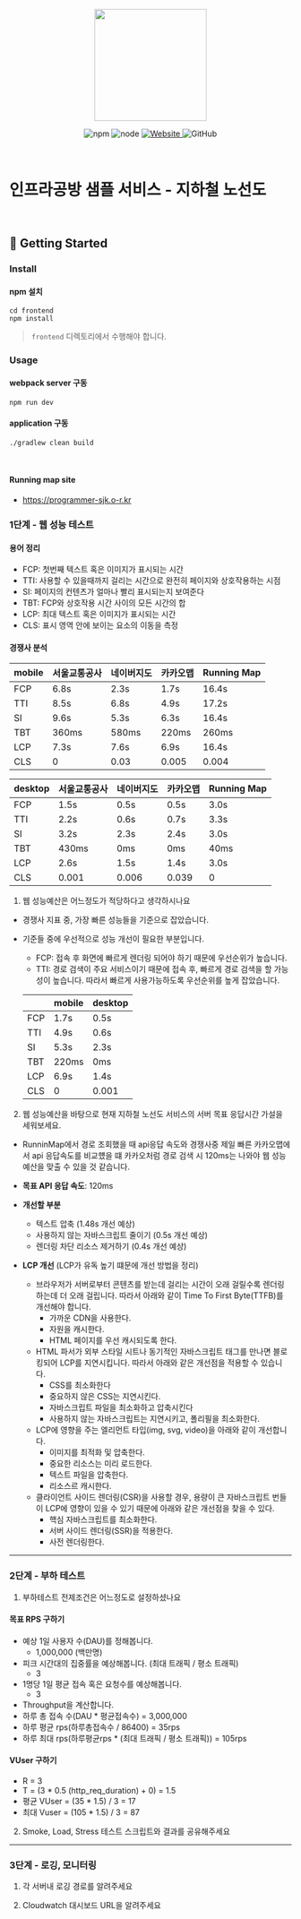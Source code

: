 <p align="center">
    <img width="200px;" src="https://raw.githubusercontent.com/woowacourse/atdd-subway-admin-frontend/master/images/main_logo.png"/>
</p>
<p align="center">
  <img alt="npm" src="https://img.shields.io/badge/npm-%3E%3D%205.5.0-blue">
  <img alt="node" src="https://img.shields.io/badge/node-%3E%3D%209.3.0-blue">
  <a href="https://edu.nextstep.camp/c/R89PYi5H" alt="nextstep atdd">
    <img alt="Website" src="https://img.shields.io/website?url=https%3A%2F%2Fedu.nextstep.camp%2Fc%2FR89PYi5H">
  </a>
  <img alt="GitHub" src="https://img.shields.io/github/license/next-step/atdd-subway-service">
</p>

<br>

# 인프라공방 샘플 서비스 - 지하철 노선도

<br>

## 🚀 Getting Started

### Install
#### npm 설치
```
cd frontend
npm install
```
> `frontend` 디렉토리에서 수행해야 합니다.

### Usage
#### webpack server 구동
```
npm run dev
```
#### application 구동
```
./gradlew clean build
```
<br>

#### Running map site
- https://programmer-sjk.o-r.kr

### 1단계 - 웹 성능 테스트

#### 용어 정리
- FCP: 첫번째 텍스트 혹은 이미지가 표시되는 시간
- TTI: 사용할 수 있을때까지 걸리는 시간으로 완전히 페이지와 상호작용하는 시점
- SI: 페이지의 컨텐츠가 얼마나 빨리 표시되는지 보여준다
- TBT: FCP와 상호작용 시간 사이의 모든 시간의 합
- LCP: 최대 텍스트 혹은 이미지가 표시되는 시간
- CLS: 표시 영역 안에 보이는 요소의 이동을 측정

#### 경쟁사 분석

| mobile | 서울교통공사 | 네이버지도 | 카카오맵 | Running Map |
|--------|----|-------|------|------|
| FCP    | 6.8s | 2.3s  | 1.7s | 16.4s |
| TTI    | 8.5s | 6.8s  | 4.9s | 17.2s |
| SI     | 9.6s | 5.3s  | 6.3s | 16.4s |
| TBT    | 360ms | 580ms | 220ms | 260ms |
| LCP    | 7.3s | 7.6s  | 6.9s | 16.4s |
| CLS    | 0  | 0.03  | 0.005 | 0.004 |

| desktop | 서울교통공사 | 네이버지도 | 카카오맵  | Running Map |
|---------|-------|-------|-------|------|
| FCP     | 1.5s  | 0.5s  | 0.5s  | 3.0s |
| TTI     | 2.2s  | 0.6s  | 0.7s  | 3.3s |
| SI      | 3.2s  | 2.3s  | 2.4s  | 3.0s |
| TBT     | 430ms | 0ms   | 0ms   | 40ms |
| LCP     | 2.6s  | 1.5s  | 1.4s  | 3.0s |
| CLS     | 0.001 | 0.006 | 0.039 | 0    |

1. 웹 성능예산은 어느정도가 적당하다고 생각하시나요
- 경쟁사 지표 중, 가장 빠른 성능들을 기준으로 잡았습니다.
- 기준들 중에 우선적으로 성능 개선이 필요한 부분입니다.
  - FCP: 접속 후 화면에 빠르게 렌더링 되어야 하기 때문에 우선순위가 높습니다.
  - TTI: 경로 검색이 주요 서비스이기 때문에 접속 후, 빠르게 경로 검색을 할 가능성이 높습니다. 
  따라서 빠르게 사용가능하도록 우선순위를 높게 잡았습니다.
  
   |     | mobile | desktop |
   |----|---------|-------  |
   | FCP | 1.7s | 0.5s    |
   | TTI | 4.9s | 0.6s    |
   | SI  | 5.3s | 2.3s    |
   | TBT | 220ms | 0ms     |
   | LCP | 6.9s | 1.4s    |
   | CLS | 0  | 0.001   |

2. 웹 성능예산을 바탕으로 현재 지하철 노선도 서비스의 서버 목표 응답시간 가설을 세워보세요.
- RunninMap에서 경로 조회했을 때 api응답 속도와 경쟁사중 제일 빠른 카카오맵에서 api 응답속도를
비교헀을 떄 카카오처럼 경로 검색 시 120ms는 나와야 웹 성능 예산을 맞출 수 있을 것 같습니다.

- **목표 API 응답 속도**: 120ms
- **개선할 부분**
  - 텍스트 압축 (1.48s 개선 예상)
  - 사용하지 않는 자바스크립트 줄이기 (0.5s 개선 예상)
  - 렌더링 차단 리소스 제거하기 (0.4s 개선 예상)
- **LCP 개선** (LCP가 유독 높기 떄문에 개선 방법을 정리)
  - 브라우저가 서버로부터 콘텐츠를 받는데 걸리는 시간이 오래 걸릴수록 렌더링하는데 더 오래 걸립니다.
  따라서 아래와 같이 Time To First Byte(TTFB)를 개선해야 합니다.
    - 가까운 CDN을 사용한다.
    - 자원을 캐시한다.
    - HTML 페이지를 우선 캐시되도록 한다.
  - HTML 파서가 외부 스타일 시트나 동기적인 자바스크립트 태그를 만나면 블로킹되어 LCP를 지연시킵니다.
  따라서 아래와 같은 개선점을 적용할 수 있습니다.
    - CSS를 최소화한다
    - 중요하지 않은 CSS는 지연시킨다.
    - 자바스크립트 파일을 최소화하고 압축시킨다
    - 사용하지 않는 자바스크립트는 지연시키고, 폴리필을 최소화한다.
  - LCP에 영향을 주는 엘리먼트 타입(img, svg, video)을 아래와 같이 개선합니다.
    - 이미지를 최적화 및 압축한다.
    - 중요한 리소스는 미리 로드한다.
    - 텍스트 파일을 압축한다.
    - 리소스르 캐시한다.
  - 클라이언트 사이드 렌더링(CSR)을 사용할 경우, 용량이 큰 자바스크립트 번들이 
  LCP에 영향이 있을 수 있기 때문에 아래와 같은 개선점을 찾을 수 있다.
    - 핵심 자바스크립트를 최소화한다.
    - 서버 사이드 렌더링(SSR)을 적용한다.
    - 사전 렌더링한다.

---

### 2단계 - 부하 테스트 
1. 부하테스트 전제조건은 어느정도로 설정하셨나요

#### 목표 RPS 구하기
- 예상 1일 사용자 수(DAU)를 정해봅니다.
  - 1,000,000 (백만명) 
- 피크 시간대의 집중률을 예상해봅니다. (최대 트래픽 / 평소 트래픽)
  - 3  
- 1명당 1일 평균 접속 혹은 요청수를 예상해봅니다.
  - 3 
- Throughput을 계산합니다.
 - 하루 총 접속 수(DAU * 평균접속수) = 3,000,000  
 - 하루 평균 rps(하루총접속수 / 86400) = 35rps
 - 하루 최대 rps(하루평균rps * (최대 트래픽 / 평소 트래픽)) = 105rps

#### VUser 구하기
- R = 3 
- T = (3 * 0.5 (http_req_duration) + 0) = 1.5
- 평균 VUser = (35 * 1.5) / 3 = 17
- 최대 Vuser = (105 * 1.5) / 3 = 87

2. Smoke, Load, Stress 테스트 스크립트와 결과를 공유해주세요

---

### 3단계 - 로깅, 모니터링
1. 각 서버내 로깅 경로를 알려주세요

2. Cloudwatch 대시보드 URL을 알려주세요
